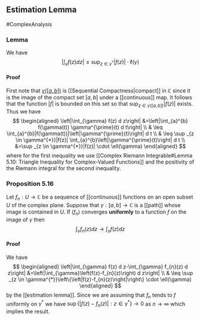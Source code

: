 ## Estimation Lemma
#ComplexAnalysis 

### Lemma
We have
$$\left|\int_{\gamma} f(z) d z\right| \leq \sup _{z \in \gamma^{*}}|f(z)| \cdot \ell(\gamma)$$

#### Proof
First note that [$\gamma([a, b])$](Path) is [[Sequential Compactness|compact]] in $\mathbb{C}$ since it is the image of the compact set $[a, b]$ under a [[continuous]] map. It follows that the function $|f|$ is bounded on this set so that $\sup _{z \in \gamma([a, b])}|f(z)|$ exists. Thus we have
$$
\begin{aligned}
\left|\int_{\gamma} f(z) d z\right| &=\left|\int_{a}^{b} f(\gamma(t)) \gamma^{\prime}(t) d t\right| \\
& \leq \int_{a}^{b}|f(\gamma(t))|\left|\gamma^{\prime}(t)\right| d t \\
& \leq \sup _{z \in \gamma^{*}}|f(z)| \int_{a}^{b}\left|\gamma^{\prime}(t)\right| d t \\
&=\sup _{z \in \gamma^{*}}|f(z)| \cdot \ell(\gamma)
\end{aligned}
$$
where for the first inequality we use [[Complex Riemann Integrable#Lemma 5.10: Triangle Inequality for Complex-Valued Functions]] and the positivity of the Riemann integral for the second inequality.

### Proposition 5.16
Let $f_{n}: U \rightarrow \mathbb{C}$ be a sequence of [[continuous]] functions on an open subset $U$ of the complex plane. Suppose that $\gamma:[a, b] \rightarrow \mathbb{C}$ is a [[path]] whose image is contained in $U .$ If $\left(f_{n}\right)$ converges **uniformly** to a function $f$ on the image of $\gamma$ then
$$
\int_{\gamma} f_{n}(z) d z \rightarrow \int_{\gamma} f(z) d z
$$
#### Proof
We have
$$
\begin{aligned}
\left|\int_{\gamma} f(z) d z-\int_{\gamma} f_{n}(z) d z\right| &=\left|\int_{\gamma}\left(f(z)-f_{n}(z)\right) d z\right| \\
& \leq \sup _{z \in \gamma^{*}}\left\{\left|f(z)-f_{n}(z)\right|\right\} \cdot \ell(\gamma)
\end{aligned}
$$
by the [[estimation lemma]]. Since we are assuming that $f_{n}$ tends to $f$ uniformly on $\gamma^{*}$ we have $\sup \left\{\left|f(z)-f_{n}(z)\right|: z \in \gamma^{*}\right\} \rightarrow 0$ as $n \rightarrow \infty$ which implies the result.